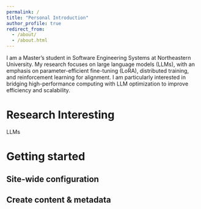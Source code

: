 ```yaml
---
permalink: /
title: "Personal Introduction"
author_profile: true
redirect_from: 
  - /about/
  - /about.html
---
```


I am a Master’s student in Software Engineering Systems at Northeastern University. My research focuses on large language models (LLMs), with an emphasis on parameter-efficient fine-tuning (LoRA), distributed training, and reinforcement learning for alignment. I am particularly interested in bridging high-performance computing with LLM optimization to improve efficiency and scalability.

Research Interesting
======
LLMs

Getting started
======

Site-wide configuration
------

Create content & metadata
------

